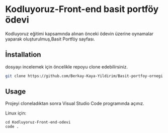 # Kodluyoruz-Front-end basit portföy ödevi
Kodluyoruz eğitimi kapsamında alınan önceki ödevin üzerine oynamalar yaparak oluşturulmuş,Basit Portföy sayfası.

## İnstallation

dosyayı incelemek için öncelikle repoyu clone edebilirsiniz.

```bash
git clone https://github.com/Berkay-Kaya-Yildirim/Basit-portfoy-ornegi
```
## Usage

Projeyi cloneladıktan sonra Visual Studio Code programında açınız.

Linux için:
```linux
cd Kodluyoruz-Front-end-odevi
code .
```